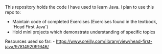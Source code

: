 This repository holds the code I have used to learn Java. I plan to use this repo to:

  - Maintain code of completed Exercises (Exercises found in the textbook, 'Head First Java')
  - Hold mini projects which demonstrate understanding of specific topics

Resources used so far: 
    - https://www.oreilly.com/library/view/head-first-java/9781492091646/
